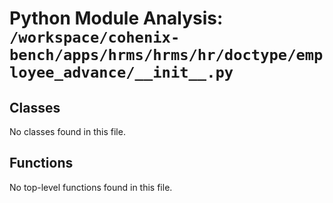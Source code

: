 # Python Module Analysis: `/workspace/cohenix-bench/apps/hrms/hrms/hr/doctype/employee_advance/__init__.py`

## Classes

No classes found in this file.


## Functions

No top-level functions found in this file.
